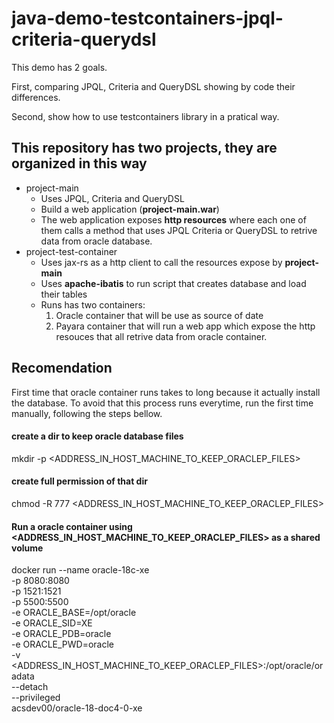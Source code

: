 # java-demo-testcontainers-jpql-criteria-querydsl

This demo has 2 goals.

First, comparing JPQL, Criteria and QueryDSL showing by code their differences.

Second, show how to use testcontainers library in a pratical way.

## This repository has two projects, they are organized in this way

- project-main
  - Uses JPQL, Criteria and QueryDSL
  - Build a web application (**project-main.war**)
  - The web application exposes **http resources** where each one of them calls a method that uses JPQL Criteria or QueryDSL to retrive data from oracle database.
- project-test-container
  - Uses jax-rs as a http client to call the resources expose by **project-main**
  - Uses **apache-ibatis** to run script that creates database and load their tables
  - Runs has two containers:
    1. Oracle container that will be use as source of date
    2. Payara container that will run a web app which expose the http resouces that all retrive data from oracle container.
 
  
## Recomendation
  
First time that oracle container runs takes to long because it actually install the database. To avoid that this process runs everytime, run the first time manually, following the steps bellow.


#### create a dir to keep oracle database files
mkdir -p <ADDRESS_IN_HOST_MACHINE_TO_KEEP_ORACLEP_FILES>

#### create full permission of that dir
chmod -R 777 <ADDRESS_IN_HOST_MACHINE_TO_KEEP_ORACLEP_FILES>

#### Run a oracle container using <ADDRESS_IN_HOST_MACHINE_TO_KEEP_ORACLEP_FILES> as a shared volume
docker run --name oracle-18c-xe \
  -p 8080:8080 \
  -p 1521:1521 \
  -p 5500:5500 \
  -e ORACLE_BASE=/opt/oracle \
  -e ORACLE_SID=XE \
  -e ORACLE_PDB=oracle \
  -e ORACLE_PWD=oracle \
  -v <ADDRESS_IN_HOST_MACHINE_TO_KEEP_ORACLEP_FILES>:/opt/oracle/oradata \
  --detach \
  --privileged \
  acsdev00/oracle-18-doc4-0-xe
